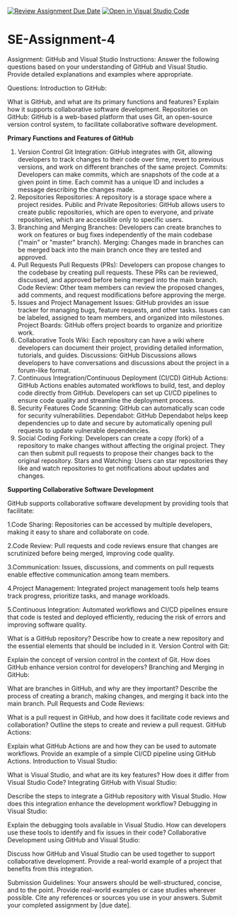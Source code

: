 [![Review Assignment Due Date](https://classroom.github.com/assets/deadline-readme-button-22041afd0340ce965d47ae6ef1cefeee28c7c493a6346c4f15d667ab976d596c.svg)](https://classroom.github.com/a/GvXCZgfk)
[![Open in Visual Studio Code](https://classroom.github.com/assets/open-in-vscode-2e0aaae1b6195c2367325f4f02e2d04e9abb55f0b24a779b69b11b9e10269abc.svg)](https://classroom.github.com/online_ide?assignment_repo_id=15347469&assignment_repo_type=AssignmentRepo)
# SE-Assignment-4
Assignment: GitHub and Visual Studio
Instructions:
Answer the following questions based on your understanding of GitHub and Visual Studio. Provide detailed explanations and examples where appropriate.

Questions:
Introduction to GitHub:

What is GitHub, and what are its primary functions and features? Explain how it supports collaborative software development.
Repositories on GitHub:
GitHub is a web-based platform that uses Git, an open-source version control system, to facilitate collaborative software development. 

**Primary Functions and Features of GitHub**
1. Version Control
Git Integration: GitHub integrates with Git, allowing developers to track changes to their code over time, revert to previous versions, and work on different branches of the same project.
Commits: Developers can make commits, which are snapshots of the code at a given point in time. Each commit has a unique ID and includes a message describing the changes made.
2. Repositories
Repositories: A repository is a storage space where a project resides.
Public and Private Repositories: GitHub allows users to create public repositories, which are open to everyone, and private repositories, which are accessible only to specific users.
4. Branching and Merging
Branches: Developers can create branches to work on features or bug fixes independently of the main codebase ("main" or "master" branch).
Merging: Changes made in branches can be merged back into the main branch once they are tested and approved.
5. Pull Requests
Pull Requests (PRs): Developers can propose changes to the codebase by creating pull requests. These PRs can be reviewed, discussed, and approved before being merged into the main branch.
Code Review: Other team members can review the proposed changes, add comments, and request modifications before approving the merge.
6. Issues and Project Management
Issues: GitHub provides an issue tracker for managing bugs, feature requests, and other tasks. Issues can be labeled, assigned to team members, and organized into milestones.
Project Boards: GitHub offers project boards to organize and prioritize work. 
7. Collaborative Tools
Wiki: Each repository can have a wiki where developers can document their project, providing detailed information, tutorials, and guides.
Discussions: GitHub Discussions allows developers to have conversations and discussions about the project in a forum-like format.
8. Continuous Integration/Continuous Deployment (CI/CD)
GitHub Actions: GitHub Actions enables automated workflows to build, test, and deploy code directly from GitHub. Developers can set up CI/CD pipelines to ensure code quality and streamline the deployment process.
9. Security Features
Code Scanning: GitHub can automatically scan code for security vulnerabilities.
Dependabot: GitHub Dependabot helps keep dependencies up to date and secure by automatically opening pull requests to update vulnerable dependencies.
10. Social Coding
Forking: Developers can create a copy (fork) of a repository to make changes without affecting the original project. They can then submit pull requests to propose their changes back to the original repository.
Stars and Watching: Users can star repositories they like and watch repositories to get notifications about updates and changes.

**Supporting Collaborative Software Development**

GitHub supports collaborative software development by providing tools that facilitate:

1.Code Sharing: Repositories can be accessed by multiple developers, making it easy to share and collaborate on code.

2.Code Review: Pull requests and code reviews ensure that changes are scrutinized before being merged, improving code quality.

3.Communication: Issues, discussions, and comments on pull requests enable effective communication among team members.

4.Project Management: Integrated project management tools help teams track progress, prioritize tasks, and manage workloads.

5.Continuous Integration: Automated workflows and CI/CD pipelines ensure that code is tested and deployed efficiently, reducing the risk of errors and improving software quality.


What is a GitHub repository? Describe how to create a new repository and the essential elements that should be included in it.
Version Control with Git:

Explain the concept of version control in the context of Git. How does GitHub enhance version control for developers?
Branching and Merging in GitHub:

What are branches in GitHub, and why are they important? Describe the process of creating a branch, making changes, and merging it back into the main branch.
Pull Requests and Code Reviews:

What is a pull request in GitHub, and how does it facilitate code reviews and collaboration? Outline the steps to create and review a pull request.
GitHub Actions:

Explain what GitHub Actions are and how they can be used to automate workflows. Provide an example of a simple CI/CD pipeline using GitHub Actions.
Introduction to Visual Studio:

What is Visual Studio, and what are its key features? How does it differ from Visual Studio Code?
Integrating GitHub with Visual Studio:

Describe the steps to integrate a GitHub repository with Visual Studio. How does this integration enhance the development workflow?
Debugging in Visual Studio:

Explain the debugging tools available in Visual Studio. How can developers use these tools to identify and fix issues in their code?
Collaborative Development using GitHub and Visual Studio:

Discuss how GitHub and Visual Studio can be used together to support collaborative development. Provide a real-world example of a project that benefits from this integration.


Submission Guidelines:
Your answers should be well-structured, concise, and to the point.
Provide real-world examples or case studies wherever possible.
Cite any references or sources you use in your answers.
Submit your completed assignment by [due date].
